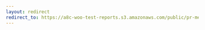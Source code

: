 ```yaml
---
layout: redirect
redirect_to: https://a8c-woo-test-reports.s3.amazonaws.com/public/pr-merge/37456/api/index.html
---
```

